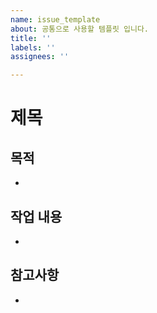 ```yaml
---
name: issue_template
about: 공통으로 사용할 템플릿 입니다.
title: ''
labels: ''
assignees: ''

---
```


# 제목

## 목적
-
## 작업 내용
- 

## 참고사항
-
